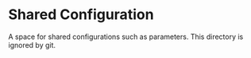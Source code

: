 # Shared Configuration
A space for shared configurations such as parameters. This directory is ignored by git.
```